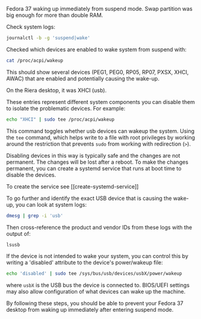 Fedora 37 waking up immediately from suspend mode. Swap partition was big enough for more than double RAM.

Check system logs:

```bash
journalctl -b -g 'suspend|wake'
```

Checked which devices are enabled to wake system from suspend with:

```bash
cat /proc/acpi/wakeup
```

This should show several devices (PEG1, PEG0, RP05, RP07, PXSX, XHCI, AWAC) that are enabled and potentially causing the wake-up.

On the Riera desktop, it was XHCI (usb).

These entries represent different system components you can disable them to isolate the problematic devices. For example:

```bash
echo "XHCI" | sudo tee /proc/acpi/wakeup
```

This command toggles whether usb devices can wakeup the system. Using the `tee` command, which helps write to a file with root privileges by working around the restriction that prevents `sudo` from working with redirection (`>`).

Disabling devices in this way is typically safe and the changes are not permanent. The changes will be lost after a reboot. To make the changes permanent, you can create a systemd service that runs at boot time to disable the devices.

To create the service see [[create-systemd-service]]

To go further and identify the exact USB device that is causing the wake-up, you can look at system logs:

```bash
dmesg | grep -i 'usb'
```

Then cross-reference the product and vendor IDs from these logs with the output of:

```bash
lsusb
```

If the device is not intended to wake your system, you can control this by writing a 'disabled' attribute to the device's power/wakeup file:

```bash
echo 'disabled' | sudo tee /sys/bus/usb/devices/usbX/power/wakeup
```

where `usbX` is the USB bus the device is connected to. BIOS/UEFI settings may also allow configuration of what devices can wake up the machine.

By following these steps, you should be able to prevent your Fedora 37 desktop from waking up immediately after entering suspend mode.